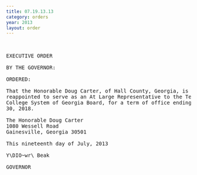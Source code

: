 ```yaml
---
title: 07.19.13.13
category: orders
year: 2013
layout: order
---
```


<pre> 

EXECUTIVE ORDER

BY THE GOVERNOR:

ORDERED:

That the Honorable Doug Carter, of Hall County, Georgia, is
reappointed to serve as an At Large Representative to the Technical
College System of Georgia Board, for a term of office ending June
30, 2018.

The Honorable Doug Carter
1080 Wessell Road
Gainesville, Georgia 30501

This nineteenth day of July, 2013

Y\DIO~wr\ Beak

GOVERNOR

</pre>
